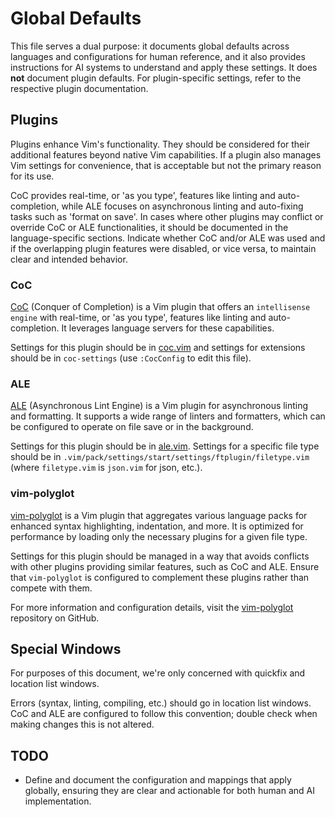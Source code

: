 # Global Defaults

This file serves a dual purpose: it documents global defaults across languages
and configurations for human reference, and it also provides instructions for
AI systems to understand and apply these settings. It does **not** document
plugin defaults. For plugin-specific settings, refer to the respective plugin
documentation.

## Plugins

Plugins enhance Vim's functionality. They should be considered for their
additional features beyond native Vim capabilities. If a plugin also manages
Vim settings for convenience, that is acceptable but not the primary reason
for its use.

CoC provides real-time, or 'as you type', features like linting and
auto-completion, while ALE focuses on asynchronous linting and auto-fixing
tasks such as 'format on save'. In cases where other plugins may conflict or
override CoC or ALE functionalities, it should be documented in the
language-specific sections. Indicate whether CoC and/or ALE was used and if
the overlapping plugin features were disabled, or vice versa, to maintain
clear and intended behavior.

### CoC

[CoC](https://github.com/neoclide/coc.nvim) (Conquer of Completion) is a Vim
plugin that offers an `intellisense engine` with real-time, or 'as you type',
features like linting and auto-completion. It leverages language servers for
these capabilities.

Settings for this plugin should be in
[coc.vim](../.vim/pack/settings/start/settings/plugin/coc.vim) and settings
for extensions should be in `coc-settings` (use `:CocConfig` to edit this
file).

### ALE

[ALE](https://github.com/dense-analysis/ale) (Asynchronous Lint Engine) is
a Vim plugin for asynchronous linting and formatting. It supports a wide range
of linters and formatters, which can be configured to operate on file save or
in the background.

Settings for this plugin should be in
[ale.vim](../.vim/pack/settings/start/settings/plugin/ale.vim). Settings for
a specific file type should be in
`.vim/pack/settings/start/settings/ftplugin/filetype.vim` (where
`filetype.vim` is `json.vim` for json, etc.).

### vim-polyglot

[vim-polyglot](https://github.com/sheerun/vim-polyglot) is a Vim plugin that
aggregates various language packs for enhanced syntax highlighting,
indentation, and more. It is optimized for performance by loading only the
necessary plugins for a given file type.

Settings for this plugin should be managed in a way that avoids conflicts with
other plugins providing similar features, such as CoC and ALE. Ensure that
`vim-polyglot` is configured to complement these plugins rather than compete
with them.

For more information and configuration details, visit the
[vim-polyglot](https://github.com/sheerun/vim-polyglot) repository on GitHub.

## Special Windows

For purposes of this document, we're only concerned with quickfix and
location list windows.

Errors (syntax, linting, compiling, etc.) should go in location list windows.
CoC and ALE are configured to follow this convention; double check when making
changes this is not altered.

## TODO

* Define and document the configuration and mappings that apply globally,
    ensuring they are clear and actionable for both human and AI
    implementation.
